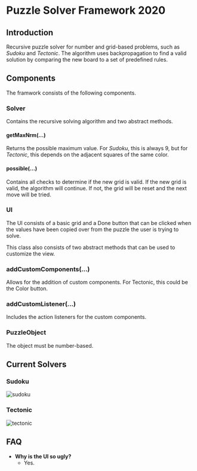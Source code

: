 # Puzzle Solver Framework 2020

## Introduction 
Recursive puzzle solver for number and grid-based problems, such as *Sudoku* and *Tectonic*. The algorithm uses backpropagation to find a valid solution by comparing the new board to a set of predefined rules.

## Components
The framwork consists of the following components.

### Solver
Contains the recursive solving algorithm and two abstract methods.

#### getMaxNrm(...)
Returns the possible maximum value. For *Sudoku*, this is always 9, but for *Tectonic*, this depends on the adjacent squares of the same color.

#### possible(...)
Contains all checks to determine if the new grid is valid. If the new grid is valid, the algorithm will continue. If not, the grid will be reset and the next move will be tried.

### UI
The UI consists of a basic grid and a Done button that can be clicked when the values have been copied over from the puzzle the user is trying to solve.

This class also consists of two abstract methods that can be used to customize the view.

### addCustomComponents(...)
Allows for the addition of custom components. For Tectonic, this could be the Color button.

### addCustomListener(...)
Includes the action listeners for the custom components.

### PuzzleObject
The object must be number-based.

## Current Solvers

### Sudoku

![sudoku](https://github.com/hultarn/puzzle-solver/assets/50651800/f7192aa3-5bd2-4785-ad14-2bd05c411fbc)

### Tectonic
![tectonic](https://github.com/hultarn/puzzle-solver/assets/50651800/bde6c1ee-10f3-49f2-91d7-512d9837c9ca)

## FAQ

- **Why is the UI so ugly?**
  - Yes.